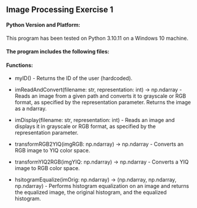 ##  Image Processing Exercise 1

#### Python Version and Platform:
This program has been tested on Python 3.10.11 on a Windows 10 machine.

#### The program includes the following files:


#### Functions:

* myID() - Returns the ID of the user (hardcoded).

* imReadAndConvert(filename: str, representation: int) -> np.ndarray -
Reads an image from a given path and converts it to grayscale or RGB format, as specified by the representation
parameter.
Returns the image as a ndarray.

* imDisplay(filename: str, representation: int) -
Reads an image and displays it in grayscale or RGB format, as specified by the representation parameter.

* transformRGB2YIQ(imgRGB: np.ndarray) -> np.ndarray -
Converts an RGB image to YIQ color space.

* transformYIQ2RGB(imgYIQ: np.ndarray) -> np.ndarray -
Converts a YIQ image to RGB color space.

* hsitogramEqualize(imOrig: np.ndarray) -> (np.ndarray, np.ndarray, np.ndarray) -
Performs histogram equalization on an image and returns the equalized image, the original histogram, and the equalized
histogram.
